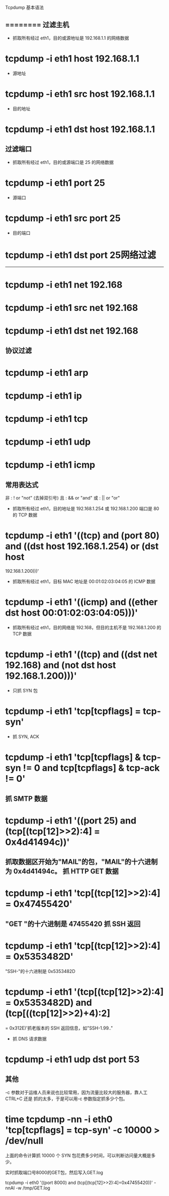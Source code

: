 Tcpdump
基本语法

========
过滤主机
--------
- 抓取所有经过 eth1，目的或源地址是 192.168.1.1 的网络数据
# tcpdump -i eth1 host 192.168.1.1
- 源地址
# tcpdump -i eth1 src host 192.168.1.1
- 目的地址
# tcpdump -i eth1 dst host 192.168.1.1
过滤端口
--------
- 抓取所有经过 eth1，目的或源端口是 25 的网络数据
# tcpdump -i eth1 port 25
- 源端口
# tcpdump -i eth1 src port 25
- 目的端口
# tcpdump -i eth1 dst port 25网络过滤
--------
# tcpdump -i eth1 net 192.168
# tcpdump -i eth1 src net 192.168
# tcpdump -i eth1 dst net 192.168
协议过滤
--------
# tcpdump -i eth1 arp
# tcpdump -i eth1 ip
# tcpdump -i eth1 tcp
# tcpdump -i eth1 udp
# tcpdump -i eth1 icmp
常用表达式
----------
非 : ! or "not" (去掉双引号)
且 : && or "and"
或 : || or "or"
- 抓取所有经过 eth1，目的地址是 192.168.1.254 或 192.168.1.200 端口是 80 的 TCP 数据
# tcpdump -i eth1 '((tcp) and (port 80) and ((dst host 192.168.1.254) or (dst host
192.168.1.200)))'
- 抓取所有经过 eth1，目标 MAC 地址是 00:01:02:03:04:05 的 ICMP 数据
# tcpdump -i eth1 '((icmp) and ((ether dst host 00:01:02:03:04:05)))'
- 抓取所有经过 eth1，目的网络是 192.168，但目的主机不是 192.168.1.200 的 TCP 数据

# tcpdump -i eth1 '((tcp) and ((dst net 192.168) and (not dst host 192.168.1.200)))'

 

- 只抓 SYN 包
# tcpdump -i eth1 'tcp[tcpflags] = tcp-syn'
- 抓 SYN, ACK
# tcpdump -i eth1 'tcp[tcpflags] & tcp-syn != 0 and tcp[tcpflags] & tcp-ack != 0'
抓 SMTP 数据
----------
# tcpdump -i eth1 '((port 25) and (tcp[(tcp[12]>>2):4] = 0x4d41494c))'
抓取数据区开始为"MAIL"的包，"MAIL"的十六进制为 0x4d41494c。
抓 HTTP GET 数据
--------------
# tcpdump -i eth1 'tcp[(tcp[12]>>2):4] = 0x47455420'
"GET "的十六进制是 47455420
抓 SSH 返回
---------
# tcpdump -i eth1 'tcp[(tcp[12]>>2):4] = 0x5353482D'
"SSH-"的十六进制是 0x5353482D


# tcpdump -i eth1 '(tcp[(tcp[12]>>2):4] = 0x5353482D) and (tcp[((tcp[12]>>2)+4):2]
= 0x312E)'抓老版本的 SSH 返回信息，如"SSH-1.99.."

 

- 抓 DNS 请求数据
# tcpdump -i eth1 udp dst port 53
其他
----
-c 参数对于运维人员来说也比较常用，因为流量比较大的服务器，靠人工 CTRL+C 还是
抓的太多，于是可以用-c 参数指定抓多少个包。
# time tcpdump -nn -i eth0 'tcp[tcpflags] = tcp-syn' -c 10000 > /dev/null
上面的命令计算抓 10000 个 SYN 包花费多少时间，可以判断访问量大概是多少。

 

实时抓取端口号8000的GET包，然后写入GET.log

tcpdump -i eth0 '((port 8000) and (tcp[(tcp[12]>>2):4]=0x47455420))' -nnAl -w /tmp/GET.log
